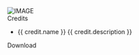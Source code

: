 <div class="grid" :style="[config.gridTemplateColumns ? {'gridTemplateColumns': config.gridTemplateColumns} : {'gridTemplateColumns': '1fr 1fr 1fr'}]">
    <div class="grid-item" v-if="!item.hide" v-for="item in items">
        <span class="grid-item-title" v-html=item.title></span>
        <img alt="IMAGE" v-if="item.image" class="grid-item-image" :src=item.image />
        <div class="grid-item-description" v-html=item.description></div>
        <div class="grid-item-custom-content">
            <div class="grid-item-credits" v-if="item.credits">
                <span class="grid-item-credit-header">Credits</span>
                <ul class="grid-item-credit-list">
                    <li class="grid-item-credit-list-item" v-for="credit in item.credits">
                        <div class="grid-item-credit-list-item-wrapper">
                            <span class="grid-item-credit-list-item-name">{{ credit.name }}</span>
                            <span v-if="credit.description">{{ credit.description }}</span>
                        </div>
                    </li>
                </ul>
            </div>
            <a class="download-button-btn" v-if="item.download" :href=item.download target="_blank" rel="noopener"><span class="download-button-text">Download</span><i class="fa fa-download download-button-icon" aria-hidden="true"></i></a>
        </div>
    </div>
</div>